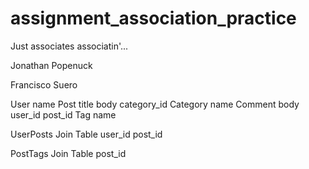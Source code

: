 # assignment_association_practice
Just associates associatin'...

Jonathan Popenuck

Francisco Suero


User
  name
Post
  title
  body
  category_id
Category
  name
Comment
  body
  user_id
  post_id
Tag
  name

UserPosts Join Table
  user_id
  post_id

PostTags Join Table
  post_id
